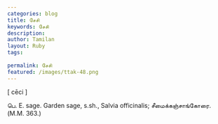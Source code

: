 ```yaml
---
categories: blog
title: சேசி
keywords: சேசி
description: 
author: Tamilan
layout: Ruby
tags: 
 
permalink: சேசி
featured: /images/ttak-48.png
---
```

  
[ cēci ]  
  
பெ. E. sage. Garden sage, s.sh., Salvia officinalis; சீமைக்கஞ்சாங்கோரை. (M.M. 363.)
